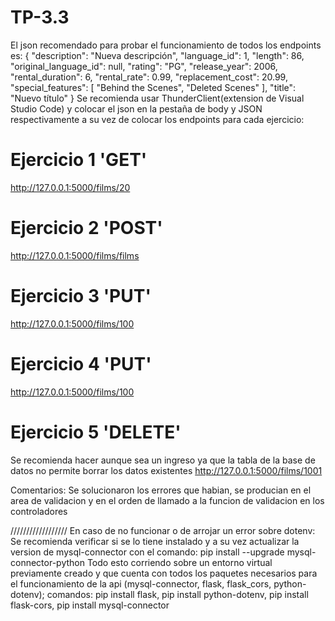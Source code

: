 # TP-3.3

El json recomendado para probar el funcionamiento de todos los endpoints es:
{
  "description": "Nueva descripción",
  "language_id": 1,
  "length": 86,
  "original_language_id": null,
  "rating": "PG",
  "release_year": 2006,
  "rental_duration": 6,
  "rental_rate": 0.99,
  "replacement_cost": 20.99,
  "special_features": [
    "Behind the Scenes",
    "Deleted Scenes"
  ],
  "title": "Nuevo título"
}
Se recomienda usar ThunderClient(extension de Visual Studio Code) y colocar el json en la pestaña de body y JSON respectivamente a su vez de colocar los endpoints para cada ejercicio:

# Ejercicio 1 'GET'
http://127.0.0.1:5000/films/20

# Ejercicio 2 'POST'
http://127.0.0.1:5000/films/films

# Ejercicio 3 'PUT'
http://127.0.0.1:5000/films/100

# Ejercicio 4 'PUT'
http://127.0.0.1:5000/films/100

# Ejercicio 5 'DELETE' 
Se recomienda hacer aunque sea un ingreso ya que la tabla de la base de datos no permite borrar los datos existentes
http://127.0.0.1:5000/films/1001


Comentarios: Se solucionaron los errores que habian, se producian en el area de validacion y en el orden de llamado a la funcion de validacion en los controladores

//////////////////
En caso de no funcionar o de arrojar un error sobre dotenv:
Se recomienda verificar si se lo tiene instalado y a su vez actualizar la version de mysql-connector con el comando: pip install --upgrade mysql-connector-python
Todo esto corriendo sobre un entorno virtual previamente creado y que cuenta con todos los paquetes necesarios para el funcionamiento de la api (mysql-connector, flask, flask_cors, python-dotenv); comandos: pip install flask, pip install python-dotenv, pip install flask-cors, pip install mysql-connector